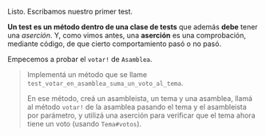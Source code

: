 Listo. Escribamos nuestro primer test.

**Un test es un método dentro de una clase de tests** que además **debe** tener una _aserción_. Y, como vimos antes, una **aserción** es una comprobación, mediante código, de que cierto comportamiento pasó o no pasó.

Empecemos a probar el `votar!` de `Asamblea`.

> Implementá un método que se llame `test_votar_en_asamblea_suma_un_voto_al_tema`.
>
> En ese método, creá un asambleista, un tema y una asamblea, llamá al método `votar!` de la asamblea pasando el tema y el asambleista por parámetro, y utilizá una aserción para verificar que el tema ahora tiene un voto (usando `Tema#votos`).